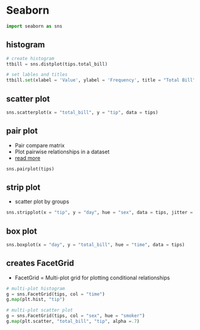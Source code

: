 # Seaborn

```python 
import seaborn as sns
```
## histogram

```python
# create histogram
ttbill = sns.distplot(tips.total_bill)

# set lables and titles
ttbill.set(xlabel = 'Value', ylabel = 'Frequency', title = "Total Bill")

```

## scatter plot

```python 
sns.scatterplot(x = "total_bill", y = "tip", data = tips)
```

## pair plot

- Pair compare matrix
- Plot pairwise relationships in a dataset
- [read more](https://seaborn.pydata.org/generated/seaborn.pairplot.html)

```python
sns.pairplot(tips)
```

## strip plot 
- scatter plot by groups

```python
sns.stripplot(x = "tip", y = "day", hue = "sex", data = tips, jitter = True)
```

## box plot

```python
sns.boxplot(x = "day", y = "total_bill", hue = "time", data = tips)
```

## creates FacetGrid
- FacetGrid = Multi-plot grid for plotting conditional relationships

```python
# multi-plot histogram
g = sns.FacetGrid(tips, col = "time")
g.map(plt.hist, "tip")

# multi-plot scatter plot
g = sns.FacetGrid(tips, col = "sex", hue = "smoker")
g.map(plt.scatter, "total_bill", "tip", alpha =.7)
```